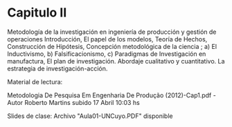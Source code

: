 # Capitulo II

Metodología de la investigación en ingeniería de producción y gestión de operaciones
Introducción, El papel de los modelos, Teoría de Hechos, Construcción de Hipótesis, Concepción metodológica
de la ciencia ; a) El Inductivismo, b) Falsificacionismo, c) Paradigmas de Investigación en manufactura, El plan
de investigación. Abordaje cualitativo y cuantitativo. La estrategia de investigación-acción.


Material de lectura:

Metodologia De Pesquisa Em Engenharia De Produção (2012)-Cap1.pdf - Autor Roberto Martins subido 17 Abril 10:03 hs

Slides de clase:
Archivo "Aula01-UNCuyo.PDF" disponible
